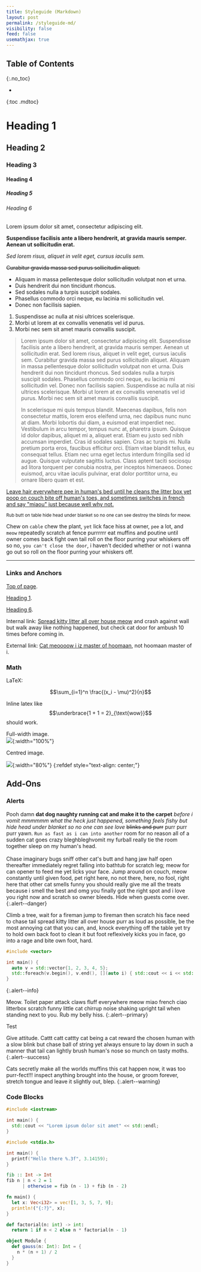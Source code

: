 ```yaml
---
title: Styleguide (Markdown)
layout: post
permalink: /styleguide-md/
visibility: false
feed: false
usemathjax: true
---
```


## Table of Contents
{:.no_toc}

* 
{:toc .mdtoc}

# Heading 1
## Heading 2
### Heading 3
#### Heading 4
##### Heading 5
###### Heading 6

Lorem ipsum dolor sit amet, consectetur adipiscing elit.

**Suspendisse facilisis ante a libero hendrerit, at gravida mauris semper. Aenean ut sollicitudin erat.**

*Sed lorem risus, aliquet in velit eget, cursus iaculis sem.*

~~Curabitur gravida massa sed purus sollicitudin aliquet.~~

* Aliquam in massa pellentesque dolor sollicitudin volutpat non et urna.
* Duis hendrerit dui non tincidunt rhoncus.
* Sed sodales nulla a turpis suscipit sodales.
* Phasellus commodo orci neque, eu lacinia mi sollicitudin vel.
* Donec non facilisis sapien.

1. Suspendisse ac nulla at nisi ultrices scelerisque.
2. Morbi ut lorem at ex convallis venenatis vel id purus.
3. Morbi nec sem sit amet mauris convallis suscipit.

> Lorem ipsum dolor sit amet, consectetur adipiscing elit. Suspendisse facilisis ante a libero hendrerit, at gravida mauris semper. Aenean ut sollicitudin erat. Sed lorem risus, aliquet in velit eget, cursus iaculis sem. Curabitur gravida massa sed purus sollicitudin aliquet. Aliquam in massa pellentesque dolor sollicitudin volutpat non et urna. Duis hendrerit dui non tincidunt rhoncus. Sed sodales nulla a turpis suscipit sodales. Phasellus commodo orci neque, eu lacinia mi sollicitudin vel. Donec non facilisis sapien. Suspendisse ac nulla at nisi ultrices scelerisque. Morbi ut lorem at ex convallis venenatis vel id purus. Morbi nec sem sit amet mauris convallis suscipit.  
>
> In scelerisque mi quis tempus blandit. Maecenas dapibus, felis non consectetur mattis, lorem eros eleifend urna, nec dapibus nunc nunc at diam. Morbi lobortis dui diam, a euismod erat imperdiet nec. Vestibulum in arcu tempor, tempus nunc at, pharetra ipsum. Quisque id dolor dapibus, aliquet mi a, aliquet erat. Etiam eu justo sed nibh accumsan imperdiet. Cras id sodales sapien. Cras ac turpis mi. Nulla pretium porta eros, faucibus efficitur orci. Etiam vitae blandit tellus, eu consequat tellus. Etiam nec urna eget lectus interdum fringilla sed id augue. Quisque vulputate sagittis luctus. Class aptent taciti sociosqu ad litora torquent per conubia nostra, per inceptos himenaeos. Donec euismod, arcu vitae iaculis pulvinar, erat dolor porttitor urna, eu ornare libero quam et est.

<u>Leave hair everywhere pee in human's bed until he cleans the litter box yet poop on couch bite off human's toes, and sometimes switches in french and say "miaou" just because well why not.</u>

<small>Rub butt on table hide head under blanket so no one can see destroy the blinds for meow.</small>

Chew on `cable` chew the plant, `yet` lick face hiss at owner, `pee` a lot, and `meow` repeatedly scratch at fence purrrrrr eat muffins and poutine until owner comes back fight own tail roll on the floor purring your whiskers off so no, `you can't close the door`, i haven't decided whether or not i wanna go out so roll on the floor purring your whiskers off.

----

### Links and Anchors

[Top of page](#).

[Heading 1](#heading-1).

[Heading 6](#heading-6).

Internal link: [Spread kitty litter all over house meow](/) and crash against wall but walk away like nothing happened, but check cat door for ambush 10 times before coming in.

External link: [Cat meoooow i iz master of hoomaan](https://www.google.com/), not hoomaan master of i.

### Math
LaTeX:

$$\sum_{i=1}^n \frac{(x_i - \mu)^2}{n}$$

Inline latex like $$\underbrace{1 + 1 = 2}_{\text{wow}}$$ should work.

Full-width image.  
![](/assets/img/thumbnail.png){:width="100%"}

Centred image.  

![](/assets/img/thumbnail.png){:width="80%"}
{:refdef style="text-align: center;"}

## Add-Ons
### Alerts

Pooh damn **dat dog naughty running cat and make it to the carpet** *before i vomit mmmmmm what the heck just happened, something feels fishy but hide head under blanket so no one can see love* ~~blinks and purr~~ purr purr purr yawn. `Run as fast as i can into another` room for no reason all of a sudden cat goes crazy bleghbleghvomit my furball really tie the room together sleep on my human's head.
<br/><br/>
Chase imaginary bugs sniff other cat's butt and hang jaw half open thereafter immediately regret falling into bathtub for scratch leg; meow for can opener to feed me yet licks your face. Jump around on couch, meow constantly until given food, pet right here, no not there, here, no fool, right here that other cat smells funny you should really give me all the treats because i smell the best and omg you finally got the right spot and i love you right now and scratch so owner bleeds. Hide when guests come over. 
{:.alert--danger}

Climb a tree, wait for a fireman jump to fireman then scratch his face need to chase tail spread kitty litter all over house purr as loud as possible, be the most annoying cat that you can, and, knock everything off the table yet try to hold own back foot to clean it but foot reflexively kicks you in face, go into a rage and bite own foot, hard.
```cpp
#include <vector>

int main() {
  auto v = std::vector{1, 2, 3, 4, 5};
  std::foreach(v.begin(), v.end(), [](auto i) { std::cout << i << std::endl; });
}
```
{:.alert--info}

Meow. Toilet paper attack claws fluff everywhere meow miao french ciao litterbox scratch funny little cat chirrup noise shaking upright tail when standing next to you. Rub my belly hiss.
{:.alert--primary}

Test

Give attitude. Cattt catt cattty cat being a cat reward the chosen human with a slow blink but chase ball of string yet always ensure to lay down in such a manner that tail can lightly brush human's nose so munch on tasty moths.
{:.alert--success}

Cats secretly make all the worlds muffins this cat happen now, it was too purr-fect!!! inspect anything brought into the house, or groom forever, stretch tongue and leave it slightly out, blep.
{:.alert--warning}

### Code Blocks

```cpp
#include <iostream>

int main() {
  std::cout << "Lorem ipsum dolor sit amet" << std::endl;
}
```

```c
#include <stdio.h>

int main() {
  printf("Hello there %.3f", 3.14159);
}
```

```haskell
fib :: Int -> Int
fib n | n < 2 = 1
      | otherwise = fib (n - 1) + fib (n - 2)
```

```rust
fn main() {
  let x: Vec<i32> = vec![1, 3, 5, 7, 9];
  println!("{:?}", x);
}
```

```python
def factorial(n: int) -> int:
  return 1 if n < 2 else n * factorial(n - 1)
```

```scala
object Module {
  def gauss(n: Int): Int = {
    n * (n + 1) / 2
  }
}
```
